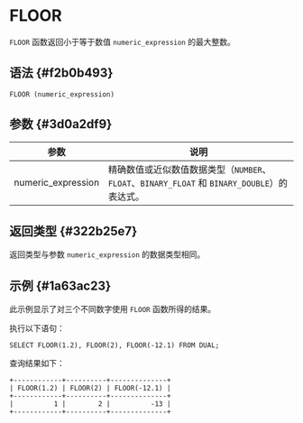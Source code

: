 FLOOR 
==========================



`FLOOR` 函数返回小于等于数值 `numeric_expression` 的最大整数。

语法 {#f2b0b493}
--------------

    FLOOR (numeric_expression)



参数 {#3d0a2df9}
--------------



|         参数         |                                  说明                                   |
|--------------------|-----------------------------------------------------------------------|
| numeric_expression | 精确数值或近似数值数据类型（`NUMBER`、`FLOAT`、`BINARY_FLOAT` 和 `BINARY_DOUBLE`）的表达式。 |



返回类型 {#322b25e7}
----------------

返回类型与参数 `numeric_expression` 的数据类型相同。

示例 {#1a63ac23}
--------------

此示例显示了对三个不同数字使用 `FLOOR` 函数所得的结果。

执行以下语句：

    SELECT FLOOR(1.2), FLOOR(2), FLOOR(-12.1) FROM DUAL;



查询结果如下：

    +------------+----------+--------------+
    | FLOOR(1.2) | FLOOR(2) | FLOOR(-12.1) |
    +------------+----------+--------------+
    |          1 |        2 |          -13 |
    +------------+----------+--------------+


